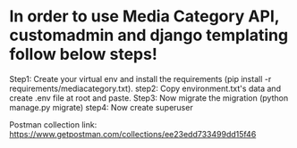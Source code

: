 # In order to use Media Category API, customadmin and django templating follow below steps!

Step1: Create your virtual env and install the requirements (pip install -r requirements/mediacategory.txt).
step2: Copy environment.txt's data and create .env file at root and paste.
Step3: Now migrate the migration (python manage.py migrate)
step4: Now create superuser

Postman collection link: https://www.getpostman.com/collections/ee23edd733499dd15f46
